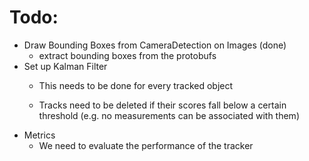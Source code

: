 # Todo:

* Draw Bounding Boxes from CameraDetection on Images (done)
    * extract bounding boxes from the protobufs
* Set up Kalman Filter
    * This needs to be done for every tracked object
    
    * Tracks need to be deleted if their scores fall below a certain threshold (e.g. no measurements can be associated with them)
* Metrics
    * We need to evaluate the performance of the tracker
